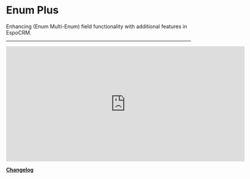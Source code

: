 # Enum Plus <a href="https://www.eblasoft.com.tr/espocrm-extension-page/espocrm-enum-plus" target="_blank" id="ext-version"></a>

Enhancing (Enum Multi-Enum) field functionality with additional features in EspoCRM.

---

<iframe width="650" height="315" src="https://www.youtube.com/embed/v4LZkH17A2k" frameborder="0" allow="accelerometer; autoplay; clipboard-write; encrypted-media; gyroscope; picture-in-picture" allowfullscreen></iframe>

<br>

**<font color=gray> [Changelog](changelog.md) </font>**


<script>
    async function fetchData() {
    const url = 'https://crm.eblasoft.com.tr/api/v1/Docs?id=638999ce6d3bbcd76';
    const response = await fetch(url);
    const data = await response.json();
    
    const {version} = data;
    const badgeUrl = `https://img.shields.io/badge/version-${version}-green`;
    
    const badgeImg = document.createElement("img");
    badgeImg.src = badgeUrl;
    badgeImg.style = "height: 22px; margin-left: 10px;";


    document.getElementById("ext-version").appendChild(badgeImg);
}
    fetchData();

</script>